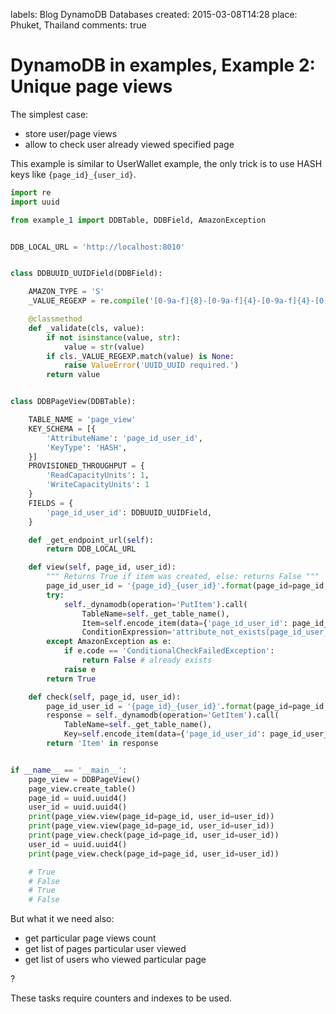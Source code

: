 labels: Blog
        DynamoDB
        Databases
created: 2015-03-08T14:28
place: Phuket, Thailand
comments: true

# DynamoDB in examples, Example 2: Unique page views

The simplest case:

- store user/page views
- allow to check user already viewed specified page

This example is similar to UserWallet example, the only trick is to use HASH keys like ```{page_id}_{user_id}```.
```python
import re
import uuid

from example_1 import DDBTable, DDBField, AmazonException


DDB_LOCAL_URL = 'http://localhost:8010'


class DDBUUID_UUIDField(DDBField):

    AMAZON_TYPE = 'S'
    _VALUE_REGEXP = re.compile('[0-9a-f]{8}-[0-9a-f]{4}-[0-9a-f]{4}-[0-9a-f]{4}-[0-9a-f]{12}_[0-9a-f]{8}-[0-9a-f]{4}-[0-9a-f]{4}-[0-9a-f]{4}-[0-9a-f]{12}')

    @classmethod
    def _validate(cls, value):
        if not isinstance(value, str):
            value = str(value)
        if cls._VALUE_REGEXP.match(value) is None:
            raise ValueError('UUID_UUID required.')
        return value


class DDBPageView(DDBTable):

    TABLE_NAME = 'page_view'
    KEY_SCHEMA = [{
        'AttributeName': 'page_id_user_id',
        'KeyType': 'HASH',
    }]
    PROVISIONED_THROUGHPUT = {
        'ReadCapacityUnits': 1,
        'WriteCapacityUnits': 1
    }
    FIELDS = {
        'page_id_user_id': DDBUUID_UUIDField,
    }

    def _get_endpoint_url(self):
        return DDB_LOCAL_URL

    def view(self, page_id, user_id):
        """ Returns True if item was created, else: returns False """
        page_id_user_id = '{page_id}_{user_id}'.format(page_id=page_id, user_id=user_id)
        try:
            self._dynamodb(operation='PutItem').call(
                TableName=self._get_table_name(),
                Item=self.encode_item(data={'page_id_user_id': page_id_user_id}),
                ConditionExpression='attribute_not_exists(page_id_user_id)')
        except AmazonException as e:
            if e.code == 'ConditionalCheckFailedException':
                return False # already exists
            raise e
        return True

    def check(self, page_id, user_id):
        page_id_user_id = '{page_id}_{user_id}'.format(page_id=page_id, user_id=user_id)
        response = self._dynamodb(operation='GetItem').call(
            TableName=self._get_table_name(),
            Key=self.encode_item(data={'page_id_user_id': page_id_user_id}))
        return 'Item' in response


if __name__ == '__main__':
    page_view = DDBPageView()
    page_view.create_table()
    page_id = uuid.uuid4()
    user_id = uuid.uuid4()
    print(page_view.view(page_id=page_id, user_id=user_id))
    print(page_view.view(page_id=page_id, user_id=user_id))
    print(page_view.check(page_id=page_id, user_id=user_id))
    user_id = uuid.uuid4()
    print(page_view.check(page_id=page_id, user_id=user_id))

    # True
    # False
    # True
    # False
```

But what it we need also:

- get particular page views count
- get list of pages particular user viewed
- get list of users who viewed particular page

?

These tasks require counters and indexes to be used.
